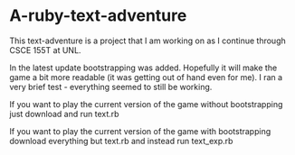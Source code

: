 # A-ruby-text-adventure

This text-adventure is a project that I am working on as I continue through CSCE 155T at UNL.

In the latest update bootstrapping was added. Hopefully it will make the game a bit more readable (it was getting out of hand even for me). I ran a very brief test - everything seemed to still be working. 

If you want to play the current version of the game without bootstrapping just download and run text.rb

If you want to play the current version of the game with bootstrapping download everything but text.rb and instead run text_exp.rb
